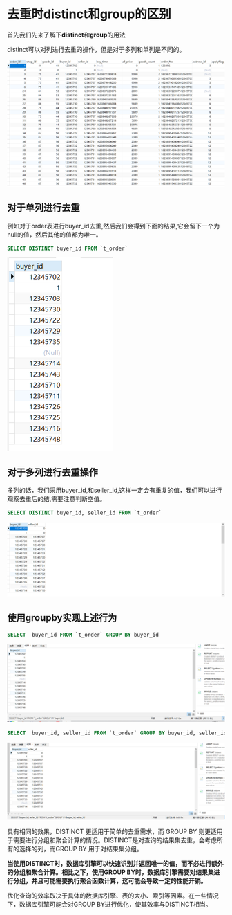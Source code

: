 # 去重时distinct和group的区别

首先我们先来了解下**distinct**和**group**的用法

distinct可以对列进行去重的操作，但是对于多列和单列是不同的。

![](../images/Snipaste_2024-03-22_22-05-30.png)

## 对于单列进行去重

例如对于order表进行buyer_id去重,然后我们会得到下面的结果,它会留下一个为null的值，然后其他的值都为唯一。

```sql
SELECT DISTINCT buyer_id FROM `t_order`
```

![](../images/Snipaste_2024-03-22_22-07-12.png)

## 对于多列进行去重操作

多列的话，我们采用buyer_id,和seller_id,这样一定会有重复的值，我们可以进行观察去重后的结,需要注意判断空值。

```sql
SELECT DISTINCT buyer_id, seller_id FROM `t_order`
```



![](../images/Snipaste_2024-03-22_22-11-24.png)

## 使用groupby实现上述行为

```sql
SELECT  buyer_id FROM `t_order` GROUP BY buyer_id
```

![](../images/Snipaste_2024-03-22_22-13-38.png)

```sql
SELECT  buyer_id, seller_id FROM `t_order` GROUP BY buyer_id, seller_id
```

![](../images/Snipaste_2024-03-22_22-14-07.png)

具有相同的效果，DISTINCT 更适用于简单的去重需求，而 GROUP BY 则更适用于需要进行分组和聚合计算的情况。DISTINCT是对查询的结果集去重，会考虑所有的选择的列，而GROUP BY 用于对结果集分组。

**当使用DISTINCT时，数据库引擎可以快速识别并返回唯一的值，而不必进行额外的分组和聚合计算。相比之下，使用GROUP BY时，数据库引擎需要对结果集进行分组，并且可能需要执行聚合函数计算，这可能会导致一定的性能开销。**

优化查询的效率取决于具体的数据库引擎、表的大小、索引等因素。在一些情况下，数据库引擎可能会对GROUP BY进行优化，使其效率与DISTINCT相当。
